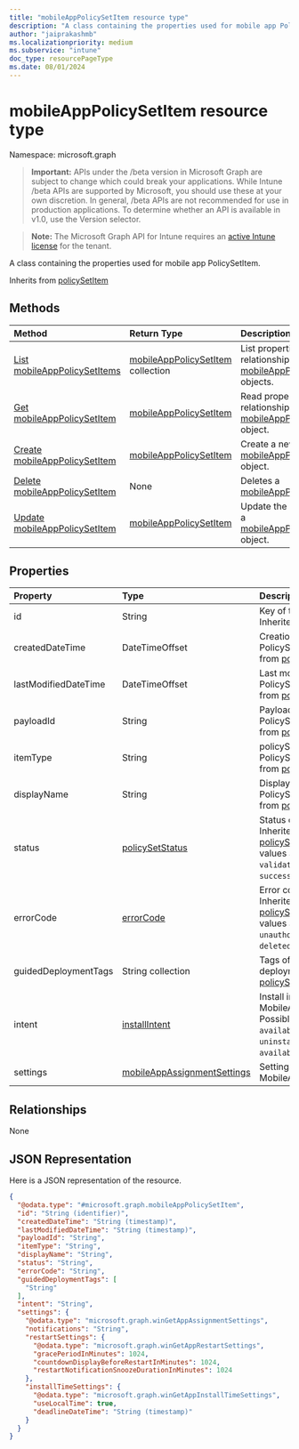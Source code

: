 ```yaml
---
title: "mobileAppPolicySetItem resource type"
description: "A class containing the properties used for mobile app PolicySetItem."
author: "jaiprakashmb"
ms.localizationpriority: medium
ms.subservice: "intune"
doc_type: resourcePageType
ms.date: 08/01/2024
---
```


# mobileAppPolicySetItem resource type

Namespace: microsoft.graph

> **Important:** APIs under the /beta version in Microsoft Graph are subject to change which could break your applications. While Intune /beta APIs are supported by Microsoft, you should use these at your own discretion. In general, /beta APIs are not recommended for use in production applications. To determine whether an API is available in v1.0, use the Version selector.

> **Note:** The Microsoft Graph API for Intune requires an [active Intune license](https://go.microsoft.com/fwlink/?linkid=839381) for the tenant.

A class containing the properties used for mobile app PolicySetItem.


Inherits from [policySetItem](../resources/intune-policyset-policysetitem.md)

## Methods
|Method|Return Type|Description|
|:---|:---|:---|
|[List mobileAppPolicySetItems](../api/intune-policyset-mobileapppolicysetitem-list.md)|[mobileAppPolicySetItem](../resources/intune-policyset-mobileapppolicysetitem.md) collection|List properties and relationships of the [mobileAppPolicySetItem](../resources/intune-policyset-mobileapppolicysetitem.md) objects.|
|[Get mobileAppPolicySetItem](../api/intune-policyset-mobileapppolicysetitem-get.md)|[mobileAppPolicySetItem](../resources/intune-policyset-mobileapppolicysetitem.md)|Read properties and relationships of the [mobileAppPolicySetItem](../resources/intune-policyset-mobileapppolicysetitem.md) object.|
|[Create mobileAppPolicySetItem](../api/intune-policyset-mobileapppolicysetitem-create.md)|[mobileAppPolicySetItem](../resources/intune-policyset-mobileapppolicysetitem.md)|Create a new [mobileAppPolicySetItem](../resources/intune-policyset-mobileapppolicysetitem.md) object.|
|[Delete mobileAppPolicySetItem](../api/intune-policyset-mobileapppolicysetitem-delete.md)|None|Deletes a [mobileAppPolicySetItem](../resources/intune-policyset-mobileapppolicysetitem.md).|
|[Update mobileAppPolicySetItem](../api/intune-policyset-mobileapppolicysetitem-update.md)|[mobileAppPolicySetItem](../resources/intune-policyset-mobileapppolicysetitem.md)|Update the properties of a [mobileAppPolicySetItem](../resources/intune-policyset-mobileapppolicysetitem.md) object.|

## Properties
|Property|Type|Description|
|:---|:---|:---|
|id|String|Key of the PolicySetItem. Inherited from [policySetItem](../resources/intune-policyset-policysetitem.md)|
|createdDateTime|DateTimeOffset|Creation time of the PolicySetItem. Inherited from [policySetItem](../resources/intune-policyset-policysetitem.md)|
|lastModifiedDateTime|DateTimeOffset|Last modified time of the PolicySetItem. Inherited from [policySetItem](../resources/intune-policyset-policysetitem.md)|
|payloadId|String|PayloadId of the PolicySetItem. Inherited from [policySetItem](../resources/intune-policyset-policysetitem.md)|
|itemType|String|policySetType of the PolicySetItem. Inherited from [policySetItem](../resources/intune-policyset-policysetitem.md)|
|displayName|String|DisplayName of the PolicySetItem. Inherited from [policySetItem](../resources/intune-policyset-policysetitem.md)|
|status|[policySetStatus](../resources/intune-policyset-policysetstatus.md)|Status of the PolicySetItem. Inherited from [policySetItem](../resources/intune-policyset-policysetitem.md). Possible values are: `unknown`, `validating`, `partialSuccess`, `success`, `error`, `notAssigned`.|
|errorCode|[errorCode](../resources/intune-policyset-errorcode.md)|Error code if any occured. Inherited from [policySetItem](../resources/intune-policyset-policysetitem.md). Possible values are: `noError`, `unauthorized`, `notFound`, `deleted`.|
|guidedDeploymentTags|String collection|Tags of the guided deployment Inherited from [policySetItem](../resources/intune-policyset-policysetitem.md)|
|intent|[installIntent](../resources/intune-shared-installintent.md)|Install intent of the MobileAppPolicySetItem. Possible values are: `available`, `required`, `uninstall`, `availableWithoutEnrollment`.|
|settings|[mobileAppAssignmentSettings](../resources/intune-shared-mobileappassignmentsettings.md)|Settings of the MobileAppPolicySetItem.|

## Relationships
None

## JSON Representation
Here is a JSON representation of the resource.
<!-- {
  "blockType": "resource",
  "keyProperty": "id",
  "@odata.type": "microsoft.graph.mobileAppPolicySetItem"
}
-->
``` json
{
  "@odata.type": "#microsoft.graph.mobileAppPolicySetItem",
  "id": "String (identifier)",
  "createdDateTime": "String (timestamp)",
  "lastModifiedDateTime": "String (timestamp)",
  "payloadId": "String",
  "itemType": "String",
  "displayName": "String",
  "status": "String",
  "errorCode": "String",
  "guidedDeploymentTags": [
    "String"
  ],
  "intent": "String",
  "settings": {
    "@odata.type": "microsoft.graph.winGetAppAssignmentSettings",
    "notifications": "String",
    "restartSettings": {
      "@odata.type": "microsoft.graph.winGetAppRestartSettings",
      "gracePeriodInMinutes": 1024,
      "countdownDisplayBeforeRestartInMinutes": 1024,
      "restartNotificationSnoozeDurationInMinutes": 1024
    },
    "installTimeSettings": {
      "@odata.type": "microsoft.graph.winGetAppInstallTimeSettings",
      "useLocalTime": true,
      "deadlineDateTime": "String (timestamp)"
    }
  }
}
```